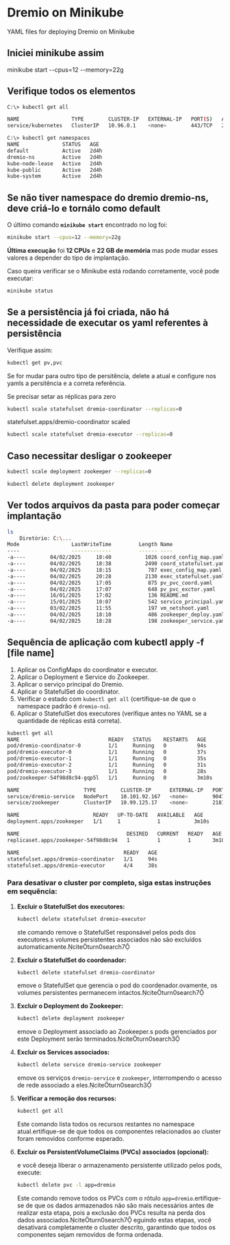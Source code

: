 ﻿# Dremio on Minikube
YAML files for deploying Dremio on Minikube
## Iniciei minikube assim
 minikube start --cpus=12 --memory=22g
 
## Verifique todos os elementos
```sh
C:\> kubectl get all
```
 
```sh 
NAME                 TYPE        CLUSTER-IP   EXTERNAL-IP   PORT(S)   AGE
service/kubernetes   ClusterIP   10.96.0.1    <none>        443/TCP   2d4h

C:\> kubectl get namespaces
NAME              STATUS   AGE
default           Active   2d4h
dremio-ns         Active   2d4h
kube-node-lease   Active   2d4h
kube-public       Active   2d4h
kube-system       Active   2d4h
```
## Se não tiver namespace do dremio dremio-ns, deve criá-lo e tornálo como default
O último comando **`minikube start`** encontrado no log foi:

```sh
minikube start --cpus=12 --memory=22g
```

 **Última execução** foi **12 CPUs** e **22 GB de memória** mas pode mudar esses valores a depender do tipo de implantação.

Caso queira verificar se o Minikube está rodando corretamente, você pode executar:

```sh
minikube status
```
## Se a persistência já foi criada, não há necessidade de executar os yaml referentes à persistência
Verifique assim:
```sh
kubectl get pv,pvc
```
Se for mudar para outro tipo de persitência, delete a atual e configure nos yamls a persitência e a correta referência.

Se precisar setar as réplicas para zero 
```sh
kubectl scale statefulset dremio-coordinator --replicas=0
```
statefulset.apps/dremio-coordinator scaled
```sh
kubectl scale statefulset dremio-executor --replicas=0
```
## Caso necessitar desligar o zookeeper
```sh
kubectl scale deployment zookeeper --replicas=0
```
```sh
kubectl delete deployment zookeeper
```
## Ver todos arquivos da pasta para poder começar implantação
```sh
ls
    Diretório: C:\...
Mode                 LastWriteTime         Length Name
----                 -------------         ------ ----
-a----        04/02/2025     18:40           1026 coord_config_map.yaml
-a----        04/02/2025     18:38           2490 coord_statefulset.yaml
-a----        04/02/2025     18:15            787 exec_config_map.yaml
-a----        04/02/2025     20:28           2130 exec_statefulset.yaml
-a----        04/02/2025     17:05            875 pv_pvc_coord.yaml
-a----        04/02/2025     17:07            648 pv_pvc_exctor.yaml
-a----        16/01/2025     17:02            136 README.md
-a----        15/01/2025     10:07            542 servico_principal.yaml
-a----        03/02/2025     11:55            197 vm_netshoot.yaml
-a----        04/02/2025     18:10            486 zookeeper_deploy.yaml
-a----        04/02/2025     18:28            198 zookeeper_service.yaml
```

## Sequência de aplicação com kubectl apply -f [file name]
1. Aplicar os ConfigMaps do coordinator e executor.
2. Aplicar o Deployment e Service do Zookeeper.
3. Aplicar o serviço principal do Dremio.
4. Aplicar o StatefulSet do coordinator.
5. Verificar o estado com `kubectl get all` (certifique-se de que o namespace padrão é `dremio-ns`).
6. Aplicar o StatefulSet dos executores (verifique antes no YAML se a quantidade de réplicas está correta).

```sh
kubectl get all
NAME                             READY   STATUS    RESTARTS   AGE
pod/dremio-coordinator-0         1/1     Running   0          94s
pod/dremio-executor-0            1/1     Running   0          37s
pod/dremio-executor-1            1/1     Running   0          35s
pod/dremio-executor-2            1/1     Running   0          31s
pod/dremio-executor-3            1/1     Running   0          28s
pod/zookeeper-54f98d8c94-gqp5l   1/1     Running   0          3m10s

NAME                     TYPE        CLUSTER-IP      EXTERNAL-IP   PORT(S)                          AGE
service/dremio-service   NodePort    10.101.92.167   <none>        9047:30047/TCP,31010:30010/TCP   2m20s
service/zookeeper        ClusterIP   10.99.125.17    <none>        2181/TCP                         3m3s

NAME                        READY   UP-TO-DATE   AVAILABLE   AGE
deployment.apps/zookeeper   1/1     1            1           3m10s

NAME                                   DESIRED   CURRENT   READY   AGE
replicaset.apps/zookeeper-54f98d8c94   1         1         1       3m10s

NAME                                  READY   AGE
statefulset.apps/dremio-coordinator   1/1     94s
statefulset.apps/dremio-executor      4/4     38s
```


### Para desativar o cluster por completo, siga estas instruções em sequência:

1. **Excluir o StatefulSet dos executores:**

   ```bash
   kubectl delete statefulset dremio-executor
   ```

   ste comando remove o StatefulSet responsável pelos pods dos executores.s volumes persistentes associados não são excluídos automaticamente.citeturn0search7
2. **Excluir o StatefulSet do coordenador:**

   ```bash
   kubectl delete statefulset dremio-coordinator
   ```

   emove o StatefulSet que gerencia o pod do coordenador.ovamente, os volumes persistentes permanecem intactos.citeturn0search7
3. **Excluir o Deployment do Zookeeper:**

   ```bash
   kubectl delete deployment zookeeper
   ```

   emove o Deployment associado ao Zookeeper.s pods gerenciados por este Deployment serão terminados.citeturn0search3
4. **Excluir os Services associados:**

   ```bash
   kubectl delete service dremio-service zookeeper
   ```

   emove os serviços `dremio-service` e `zookeeper`, interrompendo o acesso de rede associado a eles.citeturn0search3
5. **Verificar a remoção dos recursos:**

   ```bash
   kubectl get all
   ```

   Este comando lista todos os recursos restantes no namespace atual.ertifique-se de que todos os componentes relacionados ao cluster foram removidos conforme esperado.
6. **Excluir os PersistentVolumeClaims (PVCs) associados (opcional):**

   e você deseja liberar o armazenamento persistente utilizado pelos pods, execute:
   ```bash
   kubectl delete pvc -l app=dremio
   ```

   Este comando remove todos os PVCs com o rótulo `app=dremio`.ertifique-se de que os dados armazenados não são mais necessários antes de realizar esta etapa, pois a exclusão dos PVCs resulta na perda dos dados associados.citeturn0search7
eguindo estas etapas, você desativará completamente o cluster descrito, garantindo que todos os componentes sejam removidos de forma ordenada.

































